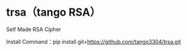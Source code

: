 # trsa（tango RSA）
Self Made RSA Cipher

Install Command：pip install git+https://github.com/tango3304/trsa.git
